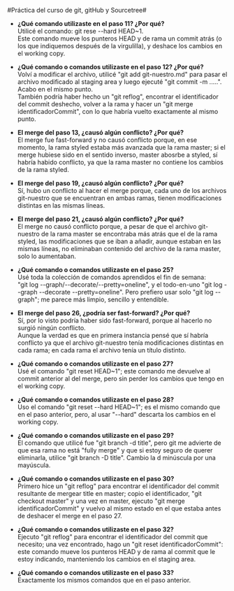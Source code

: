 #Práctica del curso de git, gitHub y Sourcetree#

- **¿Qué comando utilizaste en el paso 11? ¿Por qué?**  
Utilicé el comando: git rese --hard HEAD~1.  
Este comando mueve los punteros HEAD y de rama un commit atrás (o los que indiquemos después de la virgulilla), y deshace los cambios en el working copy.

- **¿Qué comando o comandos utilizaste en el paso 12? ¿Por qué?**  
Volví a modificar el archivo, utilicé "git add git-nuestro.md" para pasar el archivo modificado al staging area y luego ejecuté "git commit -m .....". Acabo en el mismo punto.  
También podría haber hecho un "git reflog", encontrar el identificador del commit deshecho, volver a la rama y hacer un "git merge identificadorCommit", con lo que habría vuelto exactamente al mismo punto.

- **El merge del paso 13, ¿causó algún conflicto? ¿Por qué?**  
El merge fue fast-forward y no causó conflicto porque, en ese momento, la rama styled estaba más avanzada que la rama master; si el merge hubiese sido en el sentido inverso, master abosrbe a styled, sí habría habido conflicto, ya que la rama master no contiene los cambios de la rama styled.

- **El merge del paso 19, ¿causó algún conflicto? ¿Por qué?**  
Sí, hubo un conflicto al hacer el merge porque, cada uno de los archivos git-nuestro que se encuentran en ambas ramas, tienen modificaciones distintas en las mismas líneas.

- **El merge del paso 21, ¿causó algún conflicto? ¿Por qué?**  
El merge no causó conflicto porque, a pesar de que el archivo git-nuestro de la rama master se encontraba más atrás que el de la rama styled, las modificaciones que se iban a añadir, aunque estaban en las mismas líneas, no eliminaban contenido del archivo de la rama master, solo lo aumentaban.

- **¿Qué comando o comandos utilizaste en el paso 25?**  
Usé toda la colección de comandos aprendidos el fin de semana:  
"git log --graph/--decorate/--pretty=oneline", y el todo-en-uno "git log --graph --decorate --pretty=oneline". Pero prefiero usar solo "git log --graph"; me parece más limpio, sencillo y entendible.

- **El merge del paso 26, ¿podría ser fast-forward? ¿Por qué?**  
Sí, por lo visto podría haber sido fast-forward, porque al hacerlo no surgió ningún conflicto.  
Aunque la verdad es que en primera instancia pensé que sí habría conflicto ya que el archivo git-nuestro tenía modificaciones distintas en cada rama; en cada rama el archivo tenía un título distinto.

- **¿Qué comando o comandos utilizaste en el paso 27?**  
Usé el comando "git reset HEAD~1"; este comando me devuelve al commit anterior al del merge, pero sin perder los cambios que tengo en el working copy.

- **¿Qué comando o comandos utilizaste en el paso 28?**  
Uso el comando "git reset --hard HEAD~1"; es el mismo comando que en el paso anterior, pero, al usar "--hard" descarta los cambios en el working copy.


- **¿Qué comando o comandos utilizaste en el paso 29?**  
El comando que utilicé fue "git branch -d title", pero git me advierte de que esa rama no está "fully merge" y que si estoy seguro de querer eliminarla, utilice "git branch -D title". Cambio la d minúscula por una mayúscula.

- **¿Qué comando o comandos utilizaste en el paso 30?**  
Primero hice un "git reflog" para encontrar el identificador del commit resultante de mergear title en master; copio el identificador, "git checkout master" y una vez en master, ejecuto "git merge identificadorCommit" y vuelvo al mismo estado en el que estaba antes de deshacer el merge en el paso 27.


- **¿Qué comando o comandos utilizaste en el paso 32?**  
Ejecuto "git reflog" para encontrar el identificador del commit que necesito; una vez encontrado, hago un "git reset identificadorCommit": este comando mueve los punteros HEAD y de rama al commit que le estoy indicando, manteniendo los cambios en el staging area.


- **¿Qué comando o comandos utilizaste en el paso 33?**  
Exactamente los mismos comandos que en el paso anterior.
